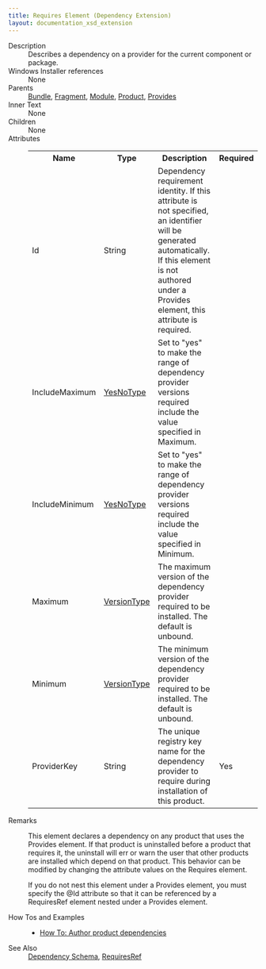```yaml
---
title: Requires Element (Dependency Extension)
layout: documentation_xsd_extension
---
```

<dl>
  <dt>Description</dt>
  <dd>                 Describes a dependency on a provider for the current component or package.             </dd>
  <dt>Windows Installer references</dt>
  <dd>None</dd>
  <dt>Parents</dt>
  <dd>
    <a href="../../wix/bundle/">Bundle</a>, <a href="../../wix/fragment/">Fragment</a>, <a href="../../wix/module/">Module</a>, <a href="../../wix/product/">Product</a>, <a href="../../dependency/provides" class="extension">Provides</a></dd>
  <dt>Inner Text</dt>
  <dd>None</dd>
  <dt>Children</dt>
  <dd>None</dd>
  <dt>Attributes</dt>
  <dd>
    <table cellspacing="0" cellpadding="0" class="schema">
      <tr>
        <th width="15%">Name</th>
        <th width="15%">Type</th>
        <th width="65%">Description</th>
        <th width="15%">Required</th>
      </tr>
      <tr>
        <td>Id</td>
        <td>String</td>
        <td>                         Dependency requirement identity. If this attribute is not specified, an identifier will be generated automatically.                         If this element is not authored under a Provides element, this attribute is required.                     </td>
        <td>&nbsp;</td>
      </tr>
      <tr>
        <td>IncludeMaximum</td>
        <td><a href="../../dependency/simple_type_yesnotype">YesNoType</a></td>
        <td>                         Set to "yes" to make the range of dependency provider versions required include the value specified in Maximum.                     </td>
        <td>&nbsp;</td>
      </tr>
      <tr>
        <td>IncludeMinimum</td>
        <td><a href="../../dependency/simple_type_yesnotype">YesNoType</a></td>
        <td>                         Set to "yes" to make the range of dependency provider versions required include the value specified in Minimum.                     </td>
        <td>&nbsp;</td>
      </tr>
      <tr>
        <td>Maximum</td>
        <td><a href="../../dependency/simple_type_versiontype">VersionType</a></td>
        <td>                         The maximum version of the dependency provider required to be installed. The default is unbound.                     </td>
        <td>&nbsp;</td>
      </tr>
      <tr>
        <td>Minimum</td>
        <td><a href="../../dependency/simple_type_versiontype">VersionType</a></td>
        <td>                         The minimum version of the dependency provider required to be installed. The default is unbound.                     </td>
        <td>&nbsp;</td>
      </tr>
      <tr>
        <td>ProviderKey</td>
        <td>String</td>
        <td>                         The unique registry key name for the dependency provider to require during installation of this product.                     </td>
        <td>Yes</td>
      </tr>
    </table>
  </dd>
  <dt>Remarks</dt>
  <dd><p>                         This element declares a dependency on any product that uses the Provides element. If that product is uninstalled                         before a product that requires it, the uninstall will err or warn the user that other products are installed                         which depend on that product. This behavior can be modified by changing the attribute values on the Requires element.                     </p><p>                         If you do not nest this element under a Provides element, you must specify the @Id attribute                         so that it can be referenced by a RequiresRef element nested under a Provides element.                     </p></dd>
  <dt>How Tos and Examples</dt>
  <dd>
    <ul>
      <li>
        <a href="../../../howtos/author_product_dependencies">How To: Author product dependencies</a>
      </li>
    </ul>
  </dd>
  <dt>See Also</dt>
  <dd>
    <a href="../">Dependency Schema</a>, <a href="../../dependency/requiresref" class="extension">RequiresRef</a></dd>
</dl>
